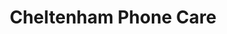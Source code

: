 ---
title: "Cheltenham Phone Care"
url: /cheltenham/cheltenham-phone-care-clarence-street/
shop: mobile phone
---